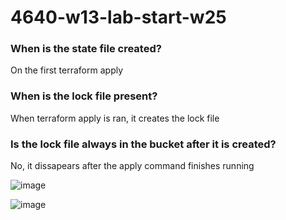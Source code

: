 # 4640-w13-lab-start-w25

### When is the state file created?
On the first terraform apply 

### When is the lock file present?
When terraform apply is ran, it creates the lock file

### Is the lock file always in the bucket after it is created?
No, it dissapears after the apply command finishes running


![image](https://github.com/user-attachments/assets/9a5a5826-4f5a-47e7-aa41-baaf25f03355)



![image](https://github.com/user-attachments/assets/0e9ae7ce-0623-4958-8cd0-7a5df00d37ff)

